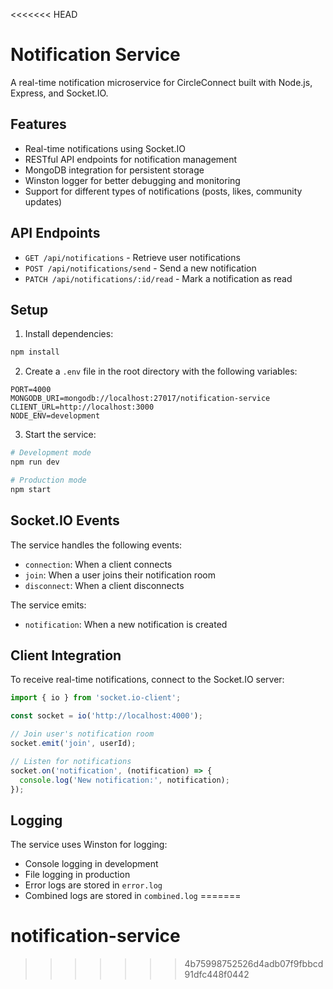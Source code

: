 <<<<<<< HEAD
# Notification Service

A real-time notification microservice for CircleConnect built with Node.js, Express, and Socket.IO.

## Features

- Real-time notifications using Socket.IO
- RESTful API endpoints for notification management
- MongoDB integration for persistent storage
- Winston logger for better debugging and monitoring
- Support for different types of notifications (posts, likes, community updates)

## API Endpoints

- `GET /api/notifications` - Retrieve user notifications
- `POST /api/notifications/send` - Send a new notification
- `PATCH /api/notifications/:id/read` - Mark a notification as read

## Setup

1. Install dependencies:
```bash
npm install
```

2. Create a `.env` file in the root directory with the following variables:
```
PORT=4000
MONGODB_URI=mongodb://localhost:27017/notification-service
CLIENT_URL=http://localhost:3000
NODE_ENV=development
```

3. Start the service:
```bash
# Development mode
npm run dev

# Production mode
npm start
```

## Socket.IO Events

The service handles the following events:
- `connection`: When a client connects
- `join`: When a user joins their notification room
- `disconnect`: When a client disconnects

The service emits:
- `notification`: When a new notification is created

## Client Integration

To receive real-time notifications, connect to the Socket.IO server:

```javascript
import { io } from 'socket.io-client';

const socket = io('http://localhost:4000');

// Join user's notification room
socket.emit('join', userId);

// Listen for notifications
socket.on('notification', (notification) => {
  console.log('New notification:', notification);
});
```

## Logging

The service uses Winston for logging:
- Console logging in development
- File logging in production
- Error logs are stored in `error.log`
- Combined logs are stored in `combined.log` 
=======
# notification-service
>>>>>>> 4b75998752526d4adb07f9fbbcd91dfc448f0442
